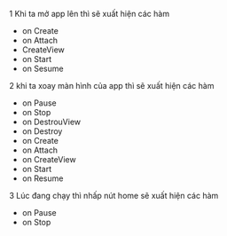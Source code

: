 1 Khi ta mở app lên thì sẽ xuất hiện các hàm
   + on Create 
   + on Attach
   + CreateView
   + on Start 
   + on Sesume

2 khi ta xoay màn hình của app thì sẽ xuất hiện các hàm
   + on Pause
   + on Stop
   + on DestrouView
   + on Destroy
   + on Create
   + on Attach
   + on CreateView
   + on Start
   + on Resume

3 Lúc đang chạy thì nhấp nút home sẽ  xuất hiện các hàm
   + on Pause
   + on Stop

